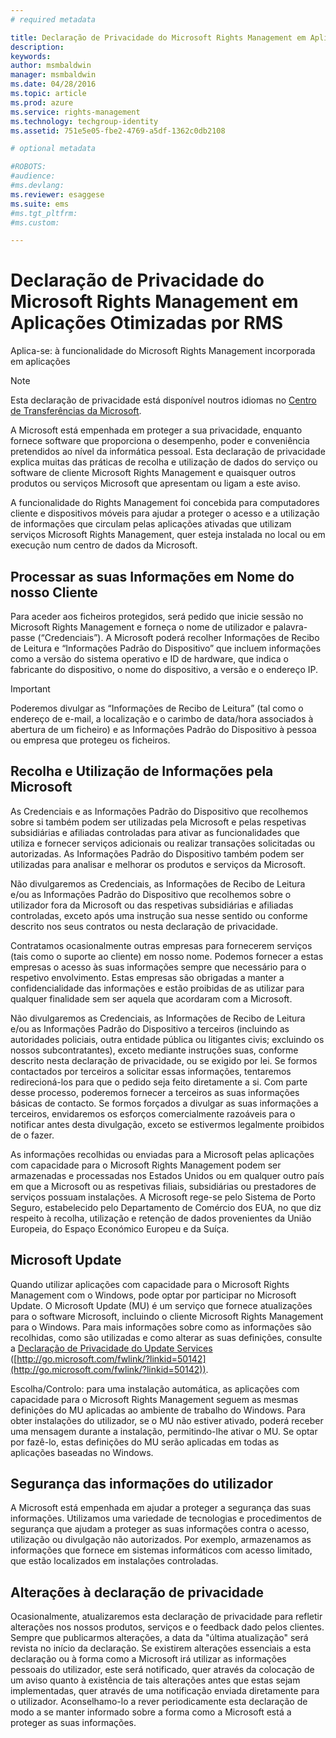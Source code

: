 ```yaml
---
# required metadata

title: Declaração de Privacidade do Microsoft Rights Management em Aplicações Otimizadas por RMS | Azure RMS
description:
keywords:
author: msmbaldwin
manager: msmbaldwin
ms.date: 04/28/2016
ms.topic: article
ms.prod: azure
ms.service: rights-management
ms.technology: techgroup-identity
ms.assetid: 751e5e05-fbe2-4769-a5df-1362c0db2108

# optional metadata

#ROBOTS:
#audience:
#ms.devlang:
ms.reviewer: esaggese
ms.suite: ems
#ms.tgt_pltfrm:
#ms.custom:

---
```


# Declaração de Privacidade do Microsoft Rights Management em Aplicações Otimizadas por RMS
Aplica-se: à funcionalidade do Microsoft Rights Management incorporada em aplicações

> [!NOTE]
> Esta declaração de privacidade está disponível noutros idiomas no [Centro de Transferências da Microsoft](http://www.microsoft.com/download/details.aspx?id=41668).

A Microsoft está empenhada em proteger a sua privacidade, enquanto fornece software que proporciona o desempenho, poder e conveniência pretendidos ao nível da informática pessoal. Esta declaração de privacidade explica muitas das práticas de recolha e utilização de dados do serviço ou software de cliente Microsoft Rights Management e quaisquer outros produtos ou serviços Microsoft que apresentam ou ligam a este aviso.

A funcionalidade do Rights Management foi concebida para computadores cliente e dispositivos móveis para ajudar a proteger o acesso e a utilização de informações que circulam pelas aplicações ativadas que utilizam serviços Microsoft Rights Management, quer esteja instalada no local ou em execução num centro de dados da Microsoft.

## Processar as suas Informações em Nome do nosso Cliente
Para aceder aos ficheiros protegidos, será pedido que inicie sessão no Microsoft Rights Management e forneça o nome de utilizador e palavra-passe (“Credenciais”). A Microsoft poderá recolher Informações de Recibo de Leitura e “Informações Padrão do Dispositivo” que incluem informações como a versão do sistema operativo e ID de hardware, que indica o fabricante do dispositivo, o nome do dispositivo, a versão e o endereço IP.

> [!IMPORTANT]
> Poderemos divulgar as “Informações de Recibo de Leitura” (tal como o endereço de e-mail, a localização e o carimbo de data/hora associados à abertura de um ficheiro) e as Informações Padrão do Dispositivo à pessoa ou empresa que protegeu os ficheiros.

## Recolha e Utilização de Informações pela Microsoft
As Credenciais e as Informações Padrão do Dispositivo que recolhemos sobre si também podem ser utilizadas pela Microsoft e pelas respetivas subsidiárias e afiliadas controladas para ativar as funcionalidades que utiliza e fornecer serviços adicionais ou realizar transações solicitadas ou autorizadas. As Informações Padrão do Dispositivo também podem ser utilizadas para analisar e melhorar os produtos e serviços da Microsoft.

Não divulgaremos as Credenciais, as Informações de Recibo de Leitura e/ou as Informações Padrão do Dispositivo que recolhemos sobre o utilizador fora da Microsoft ou das respetivas subsidiárias e afiliadas controladas, exceto após uma instrução sua nesse sentido ou conforme descrito nos seus contratos ou nesta declaração de privacidade.

Contratamos ocasionalmente outras empresas para fornecerem serviços (tais como o suporte ao cliente) em nosso nome. Podemos fornecer a estas empresas o acesso às suas informações sempre que necessário para o respetivo envolvimento. Estas empresas são obrigadas a manter a confidencialidade das informações e estão proibidas de as utilizar para qualquer finalidade sem ser aquela que acordaram com a Microsoft.

Não divulgaremos as Credenciais, as Informações de Recibo de Leitura e/ou as Informações Padrão do Dispositivo a terceiros (incluindo as autoridades policiais, outra entidade pública ou litigantes civis; excluindo os nossos subcontratantes), exceto mediante instruções suas, conforme descrito nesta declaração de privacidade, ou se exigido por lei. Se formos contactados por terceiros a solicitar essas informações, tentaremos redirecioná-los para que o pedido seja feito diretamente a si. Com parte desse processo, poderemos fornecer a terceiros as suas informações básicas de contacto. Se formos forçados a divulgar as suas informações a terceiros, envidaremos os esforços comercialmente razoáveis para o notificar antes desta divulgação, exceto se estivermos legalmente proibidos de o fazer.

As informações recolhidas ou enviadas para a Microsoft pelas aplicações com capacidade para o Microsoft Rights Management podem ser armazenadas e processadas nos Estados Unidos ou em qualquer outro país em que a Microsoft ou as respetivas filiais, subsidiárias ou prestadores de serviços possuam instalações. A Microsoft rege-se pelo Sistema de Porto Seguro, estabelecido pelo Departamento de Comércio dos EUA, no que diz respeito à recolha, utilização e retenção de dados provenientes da União Europeia, do Espaço Económico Europeu e da Suíça.

## Microsoft Update
Quando utilizar aplicações com capacidade para o Microsoft Rights Management com o Windows, pode optar por participar no Microsoft Update. O Microsoft Update (MU) é um serviço que fornece atualizações para o software Microsoft, incluindo o cliente Microsoft Rights Management para o Windows. Para mais informações sobre como as informações são recolhidas, como são utilizadas e como alterar as suas definições, consulte a [Declaração de Privacidade do Update Services](http://go.microsoft.com/fwlink/?linkid=50142) ([http://go.microsoft.com/fwlink/?linkid=50142](http://go.microsoft.com/fwlink/?linkid=50142)).

Escolha/Controlo: para uma instalação automática, as aplicações com capacidade para o Microsoft Rights Management seguem as mesmas definições do MU aplicadas ao ambiente de trabalho do Windows. Para obter instalações do utilizador, se o MU não estiver ativado, poderá receber uma mensagem durante a instalação, permitindo-lhe ativar o MU. Se optar por fazê-lo, estas definições do MU serão aplicadas em todas as aplicações baseadas no Windows.

## Segurança das informações do utilizador
A Microsoft está empenhada em ajudar a proteger a segurança das suas informações. Utilizamos uma variedade de tecnologias e procedimentos de segurança que ajudam a proteger as suas informações contra o acesso, utilização ou divulgação não autorizados. Por exemplo, armazenamos as informações que fornece em sistemas informáticos com acesso limitado, que estão localizados em instalações controladas.

## Alterações à declaração de privacidade
Ocasionalmente, atualizaremos esta declaração de privacidade para refletir alterações nos nossos produtos, serviços e o feedback dado pelos clientes. Sempre que publicarmos alterações, a data da "última atualização" será revista no início da declaração. Se existirem alterações essenciais a esta declaração ou à forma como a Microsoft irá utilizar as informações pessoais do utilizador, este será notificado, quer através da colocação de um aviso quanto à existência de tais alterações antes que estas sejam implementadas, quer através de uma notificação enviada diretamente para o utilizador. Aconselhamo-lo a rever periodicamente esta declaração de modo a se manter informado sobre a forma como a Microsoft está a proteger as suas informações.



<!--HONumber=May16_HO1-->


